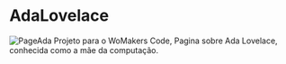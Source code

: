 # AdaLovelace
![PageAda](https://github.com/DayanneMafra/AdaLovelace/assets/107657684/181931ff-0f99-4bb1-8680-3184d27320fa)
Projeto para o WoMakers Code, Pagina sobre Ada Lovelace, conhecida como a mãe da computação.
